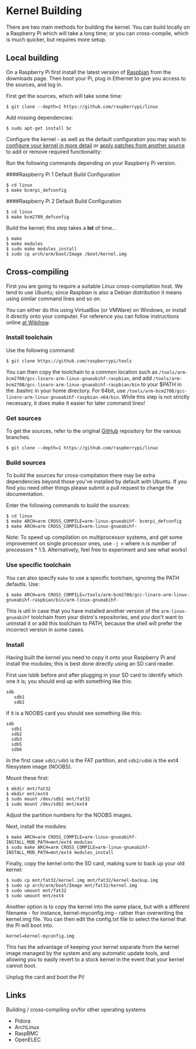 # Kernel Building

There are two main methods for building the kernel. You can build locally on a Raspberry Pi which will take a long time; or you can cross-compile, which is much quicker, but requires more setup.

## Local building

On a Raspberry Pi first install the latest version of [Raspbian](http://www.raspberrypi.org/downloads) from the downloads page. Then boot your Pi, plug in Ethernet to give you access to the sources, and log in.

First get the sources, which will take some time:

```
$ git clone --depth=1 https://github.com/raspberrypi/linux
```

Add missing dependencies:

```
$ sudo apt-get install bc
```

Configure the kernel - as well as the default configuration you may wish to [configure your kernel in more detail](configuring.md) or [apply patches from another source](patching.md) to add or remove required functionality:

Run the following commands depending on your Raspberry Pi version.

####Raspberry Pi 1 Default Build Configuration

```
$ cd linux
$ make bcmrpi_defconfig
```

####Raspberry Pi 2 Default Build Configuration
```
$ cd linux
$ make bcm2709_defconfig
```

Build the kernel; this step takes a **lot** of time...

```
$ make
$ make modules
$ sudo make modules_install
$ sudo cp arch/arm/boot/Image /boot/kernel.img
```

## Cross-compiling

First you are going to require a suitable Linux cross-compilation host. We tend to use Ubuntu; since Raspbian is 
also a Debian distribution it means using similar command lines and so on.

You can either do this using VirtualBox (or VMWare) on Windows, or install it directly onto your computer. For reference you can follow instructions online [at Wikihow](http://www.wikihow.com/Install-Ubuntu-on-VirtualBox).

### Install toolchain

Use the following command:

```
$ git clone https://github.com/raspberrypi/tools
```

You can then copy the toolchain to a common location such as `/tools/arm-bcm2708/gcc-linaro-arm-linux-gnueabihf-raspbian`, and add `/tools/arm-bcm2708/gcc-linaro-arm-linux-gnueabihf-raspbian/bin` to your $PATH in the .bashrc in your home directory.
For 64bit, use `/tools/arm-bcm2708/gcc-linaro-arm-linux-gnueabihf-raspbian-x64/bin`.
While this step is not strictly necessary, it does make it easier for later command lines!

### Get sources

To get the sources, refer to the original [GitHub](https://github.com/raspberrypi/linux) repository for the various branches.
```
$ git clone --depth=1 https://github.com/raspberrypi/linux
```

### Build sources

To build the sources for cross-compilation there may be extra dependencies beyond those you've installed by default with Ubuntu. If you find you need other things please submit a pull request to change the documentation.

Enter the following commands to build the sources:

```
$ cd linux
$ make ARCH=arm CROSS_COMPILE=arm-linux-gnueabihf- bcmrpi_defconfig
$ make ARCH=arm CROSS_COMPILE=arm-linux-gnueabihf-
```

Note: To speed up compilation on multiprocessor systems, and get some improvement on single processor ones, use ```-j n``` where n is number of processors * 1.5. Alternatively, feel free to experiment and see what works!

### Use specific toolchain

You can also specify `make` to use a specific toolchain, ignoring the PATH defautls.
Use:
```
$ make ARCH=arm CROSS_COMPILE=/tools/arm-bcm2708/gcc-linaro-arm-linux-gnueabihf-raspbian/bin/arm-linux-gnueabihf-
```
This is util in case that you have installed another version of the `arm-linux-gnueabihf` toolchain from your distro's repositories, and you don't want to uninstall it or add this toolchain to PATH, because the shell will prefer the incorrect version in some cases.

### Install

Having built the kernel you need to copy it onto your Raspberry Pi and install the modules; this is best done directly using an SD card reader.

First use lsblk before and after plugging in your SD card to identify which one it is; you should end up with something like this:

```
sdb
   sdb1
   sdb2
```

If it is a NOOBS card you should see something like this:

```
sdb
  sdb1
  sdb2
  sdb3
  sdb5
  sdb6
```

In the first case `sdb1/sdb5` is the FAT partition, and `sdb2/sdb6` is the ext4 filesystem image (NOOBS).

Mount these first:

```
$ mkdir mnt/fat32
$ mkdir mnt/ext4
$ sudo mount /dev/sdb1 mnt/fat32
$ sudo mount /dev/sdb2 mnt/ext4
```

Adjust the partition numbers for the NOOBS images.

Next, install the modules:

```
$ make ARCH=arm CROSS_COMPILE=arm-linux-gnueabihf- INSTALL_MOD_PATH=mnt/ext4 modules
$ sudo make ARCH=arm CROSS_COMPILE=arm-linux-gnueabihf- INSTALL_MOD_PATH=mnt/ext4 modules_install
```

Finally, copy the kernel onto the SD card, making sure to back up your old kernel:

```
$ sudo cp mnt/fat32/kernel.img mnt/fat32/kernel-backup.img
$ sudo cp arch/arm/boot/Image mnt/fat32/kernel.img
$ sudo umount mnt/fat32
$ sudo umount mnt/ext4
```

Another option is to copy the kernel into the same place, but with a different filename - for instance, kernel-myconfig.img - rather than overwriting the kernel.img file. You can then edit the config.txt file to select the kernel that the Pi will boot into.

```
kernel=kernel-myconfig.img
```

This has the advantage of keeping your kernel separate from the kernel image managed by the system and any automatic update tools, and allowing you to easily revert to a stock kernel in the event that your kernel cannot boot.

Unplug the card and boot the Pi!

## Links

Building / cross-compiling on/for other operating systems

- Pidora
- ArchLinux
- RaspBMC
- OpenELEC
